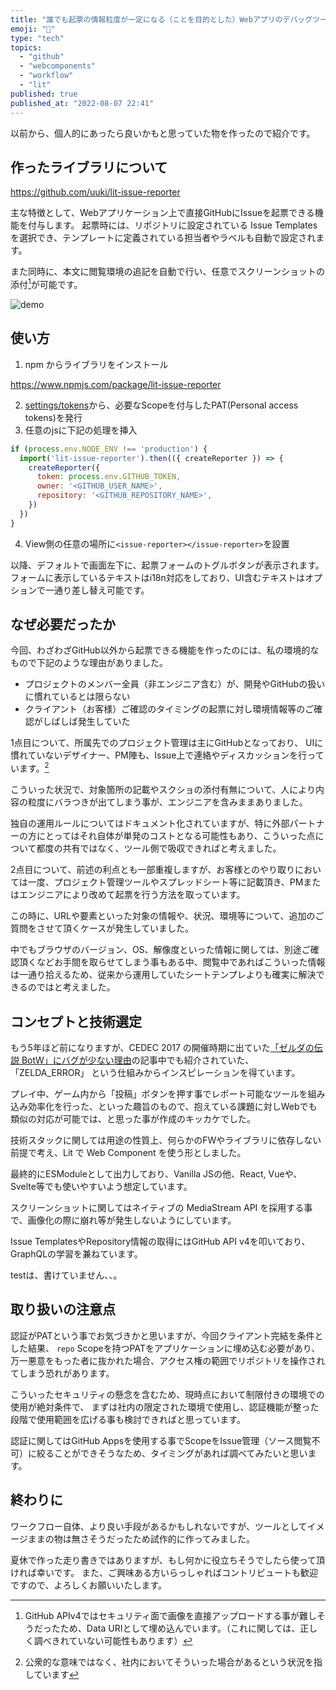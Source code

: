 ```yaml
---
title: "誰でも起票の情報粒度が一定になる（ことを目的とした）Webアプリのデバッグツールを作った"
emoji: "📝"
type: "tech"
topics:
  - "github"
  - "webcomponents"
  - "workflow"
  - "lit"
published: true
published_at: "2022-08-07 22:41"
---
```


以前から、個人的にあったら良いかもと思っていた物を作ったので紹介です。

## 作ったライブラリについて

https://github.com/uuki/lit-issue-reporter

主な特徴として、Webアプリケーション上で直接GitHubにIssueを起票できる機能を付与します。
起票時には、リポジトリに設定されている Issue Templates を選択でき、テンプレートに定義されている担当者やラベルも自動で設定されます。

また同時に、本文に閲覧環境の追記を自動で行い、任意でスクリーンショットの添付[^1]が可能です。

[^1]: GitHub APIv4ではセキュリティ面で画像を直接アップロードする事が難しそうだったため、Data URIとして埋め込んでいます。（これに関しては、正しく調べきれていない可能性もあります）

![demo](https://storage.googleapis.com/zenn-user-upload/0ce7c2fca3fa-20220807.gif)

## 使い方

1. npm からライブラリをインストール

https://www.npmjs.com/package/lit-issue-reporter

2. [settings/tokens](https://github.com/settings/tokens)から、必要なScopeを付与したPAT(Personal access tokens)を発行
3. 任意のjsに下記の処理を挿入
```jsx
if (process.env.NODE_ENV !== 'production') {
  import('lit-issue-reporter').then(({ createReporter }) => {
    createReporter({
      token: process.env.GITHUB_TOKEN,
      owner: '<GITHUB_USER_NAME>',
      repository: '<GITHUB_REPOSITORY_NAME>',
    })
  })
}
```
4. View側の任意の場所に`<issue-reporter></issue-reporter>`を設置

以降、デフォルトで画面左下に、起票フォームのトグルボタンが表示されます。
フォームに表示しているテキストはi18n対応をしており、UI含むテキストはオプションで一通り差し替え可能です。

## なぜ必要だったか

今回、わざわざGitHub以外から起票できる機能を作ったのには、私の環境的なもので下記のような理由がありました。

- プロジェクトのメンバー全員（非エンジニア含む）が、開発やGitHubの扱いに慣れているとは限らない
- クライアント（お客様）ご確認のタイミングの起票に対し環境情報等のご確認がしばしば発生していた

1点目について、所属先でのプロジェクト管理は主にGitHubとなっており、
UIに慣れていないデザイナー、PM陣も、Issue上で連絡やディスカッションを行っています。[^2]

こういった状況で、対象箇所の記載やスクショの添付有無について、人により内容の粒度にバラつきが出てしまう事が、エンジニアを含みままありました。

独自の運用ルールについてはドキュメント化されていますが、特に外部パートナーの方にとってはそれ自体が単発のコストとなる可能性もあり、こういった点について都度の共有ではなく、ツール側で吸収できればと考えました。

2点目について、前述の利点とも一部重複しますが、お客様とのやり取りにおいては一度、プロジェクト管理ツールやスプレッドシート等に記載頂き、PMまたはエンジニアにより改めて起票を行う方法を取っています。

この時に、URLや要素といった対象の情報や、状況、環境等について、追加のご質問をさせて頂くケースが発生していました。

中でもブラウザのバージョン、OS、解像度といった情報に関しては、別途ご確認頂くなどお手間を取らせてしまう事もある中、閲覧中であればこういった情報は一通り拾えるため、従来から運用していたシートテンプレよりも確実に解決できるのではと考えました。

[^2]: 公衆的な意味ではなく、社内においてそういった場合があるという状況を指しています

## コンセプトと技術選定

もう5年ほど前になりますが、CEDEC 2017 の開催時期に出ていた[「ゼルダの伝説 BotW」にバグが少ない理由](https://jp.ign.com/cedec-2017/16963/news/botw)の記事中でも紹介されていた、「ZELDA_ERROR」 という仕組みからインスピレーションを得ています。

プレイ中、ゲーム内から「投稿」ボタンを押す事でレポート可能なツールを組み込み効率化を行った、といった趣旨のもので、抱えている課題に対しWebでも類似の対応が可能では、と思った事が作成のキッカケでした。

技術スタックに関しては用途の性質上、何らかのFWやライブラリに依存しない前提で考え、Lit で Web Component を使う形としました。

最終的にESModuleとして出力しており、Vanilla JSの他、React, Vueや、Svelte等でも使いやすいよう想定しています。

スクリーンショットに関してはネイティブの MediaStream API を採用する事で、画像化の際に崩れ等が発生しないようにしています。

Issue TemplatesやRepository情報の取得にはGitHub API v4を叩いており、GraphQLの学習を兼ねています。

testは、書けていません、、。

## 取り扱いの注意点

認証がPATという事でお気づきかと思いますが、今回クライアント完結を条件とした結果、
`repo` Scopeを持つPATをアプリケーションに埋め込む必要があり、
万一悪意をもった者に抜かれた場合、アクセス権の範囲でリポジトリを操作されてしまう恐れがあります。

こういったセキュリティの懸念を含むため、現時点において制限付きの環境での使用が絶対条件で、
まずは社内の限定された環境で使用し、認証機能が整った段階で使用範囲を広げる事も検討できればと思っています。

認証に関してはGitHub Appsを使用する事でScopeをIssue管理（ソース閲覧不可）に絞ることができそうなため、タイミングがあれば調べてみたいと思います。

## 終わりに
ワークフロー自体、より良い手段があるかもしれないですが、ツールとしてイメージままの物は無さそうだったため試作的に作ってみました。

夏休で作った走り書きではありますが、もし何かに役立ちそうでしたら使って頂ければ幸いです。
また、ご興味ある方いらっしゃればコントリビュートも歓迎ですので、よろしくお願いいたします。